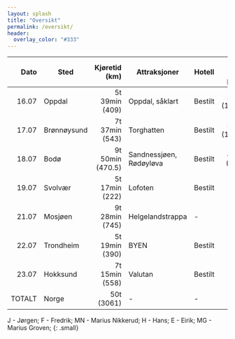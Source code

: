 ```yaml
---
layout: splash
title: "Oversikt"
permalink: /oversikt/
header:
  overlay_color: "#333"
---
```



| Dato   | Sted        | Kjøretid (km)    | Attraksjoner            | Hotell  | Tot (per pers) | Hvem     |
| -----: | ----------- | ---------------: | ----------------------- | ------- | -------------: |:-------- |
| 16.07  | Oppdal      | 5t 39min (409)   | Oppdal, såklart         | Bestilt | 2942 (1000)    | J,F,MN   |
| 17.07  | Brønnøysund | 7t 37min (543)   | Torghatten              | Bestilt | 3340 (1110)    | J,F,MN   |
| 18.07  | Bodø        | 9t 50min (470.5) | Sandnessjøen, Rødøyløva | Bestilt | 4049 (675)     | Alle     |
| 19.07  | Svolvær     | 5t 17min (222)   | Lofoten                 | Bestilt | -              | J,F,H,MN |
| 21.07  | Mosjøen     | 9t 28min (745)   | Helgelandstrappa        | -       | -              | J,F,MN,MG|
| 22.07  | Trondheim   | 5t 19min (390)   | BYEN                    | Bestilt | -              | J,MN     |
| 23.07  | Hokksund    | 7t 15min (558)   | Valutan                 | Bestilt | -              | Alle     |
| TOTALT | Norge       | 50t (3061)       | -                       | -       | -              | -        |

J - Jørgen; 
F - Fredrik; 
MN - Marius Nikkerud; 
H - Hans; 
E - Eirik; 
MG - Marius Groven; 
{: .small}
